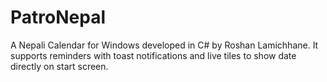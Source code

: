 # PatroNepal
A Nepali Calendar for Windows developed in C# by Roshan Lamichhane. It supports reminders with toast notifications and live tiles to show date directly on start screen.
